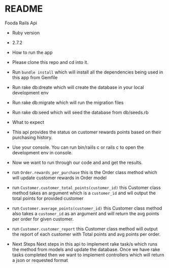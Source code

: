 # README

Fooda Rails Api

* Ruby version
* 2.7.2


* How to run the app
* Please clone this repo and cd into it.
* Run `bundle install` which will install all the dependencies being used in this app from Gemfile
* Run rake db:dreate which will create the database in your local development env
* Run rake db:migrate which will run the migration files
* Run rake db:seed which will seed the database from db/seeds.rb

* What to expect
* This api provides the status on customer rewards points based on their purchasing history.
* Use your console. You can run bin/raiils c or rails c to open the development env in console.
* Now we want to run through our code and and get the results.

* run `Order.rewards_per_purchase` this is the Order class method which will update customer rewards in Order model
* run `Customer.customer_total_points(customer_id)` this Customer class method takes an argument which is a `customer_id` and wll output the total points for provided customer
* run `Customer.average_points(customer_id)` this Customer class method also takes a `customer_id` as an argument and will return the avg points per order for given customer.
* run `Customer.customer_report` this Customer class method will output the report of each customer with Total points and avg points per order.

* Next Steps
Next steps in this api to implement rake task/s which runs the method from models and update the database.
Once we have rake tasks completed then we want to implement controllers which will return a json or requested format
